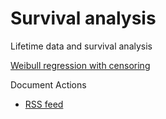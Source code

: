 #  Survival analysis

Lifetime data and survival analysis

[Weibull regression with censoring][1]

Document Actions

* [RSS feed][2]

[1]: ./weibull-regression-with-censoring.html
[2]: ./RSS ""
